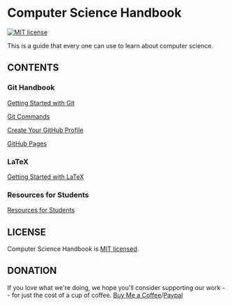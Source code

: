 # Computer Science Handbook
[![MIT license](https://img.shields.io/badge/license-MIT-blue.svg)](https://github.com/hoduchieu01/Computer-Science-Handbook/blob/master/LICENSEhttps://github.com/facebook/hermes/blob/master/LICENSE)

This is a guide that every one can use to learn about computer science.

## CONTENTS
### Git Handbook
[Getting Started with Git](./GitHandbook/GettingStartedwithGit.md)

[Git Commands](./GitHandbook/GitCommands.md)

[Create Your GitHub Profile](./GitHandbook/CreateYourGitHubProfile.md)

[GitHub Pages](./GitHandbook/GitHubPages.md)

### LaTeX
[Getting Started with LaTeX](./LaTeX/GettingStartedwithLaTeX.md)

### Resources for Students

[Resources for Students](./ResourcesForStudents/README.md)

## LICENSE

Computer Science Handbook is [MIT licensed](./LICENSE).

## DONATION
If you love what we're doing, we hope you'll consider supporting our work -- for just the cost of a cup of coffee. [Buy Me a Coffee](https://www.buymeacoffee.com/hoduchieu01)/[Paypal](http://paypal.me/hoduchieu01)
